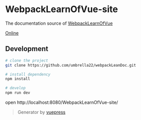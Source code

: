 # WebpackLearnOfVue-site
The documentation source of [WebpackLearnOfVue](https://github.com/umbrella22/WebpackLearnOfVue)

[Online](https://github.com/umbrella22/WebpackLearnOfVue-site)

## Development

```bash
# clone the project
git clone https://github.com/umbrella22/webpackLeanDoc.git

# install dependency
npm install

# develop
npm run dev
```

open http://localhost:8080/WebpackLearnOfVue-site/

> Generator by [vuepress](https://github.com/vuejs/vuepress)
